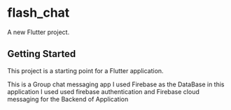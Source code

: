 # flash_chat

A new Flutter project.

## Getting Started

This project is a starting point for a Flutter application.

This is a Group chat messaging app 
I used Firebase as the DataBase in this application 
I used used firebase authentication and Firebase cloud messaging for the Backend of Application
